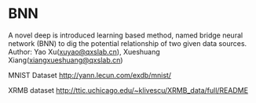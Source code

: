 # BNN
A novel deep is introduced learning based method, named bridge neural network (BNN) to dig the potential relationship of two given data sources.
Author: Yao Xu(xuyao@qxslab.cn), Xueshuang Xiang(xiangxueshuang@qxslab.cn)


MNIST Dataset
http://yann.lecun.com/exdb/mnist/

XRMB dataset
http://ttic.uchicago.edu/~klivescu/XRMB_data/full/README
